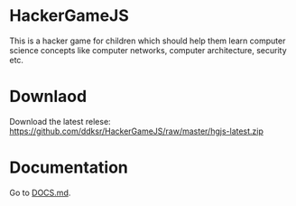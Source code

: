 HackerGameJS
============

This is a hacker game for children which should help them learn computer science concepts like computer networks, computer architecture, security etc.

Downlaod
========

Download the latest relese: https://github.com/ddksr/HackerGameJS/raw/master/hgjs-latest.zip


Documentation
=============

Go to [DOCS.md](DOCS.md).
